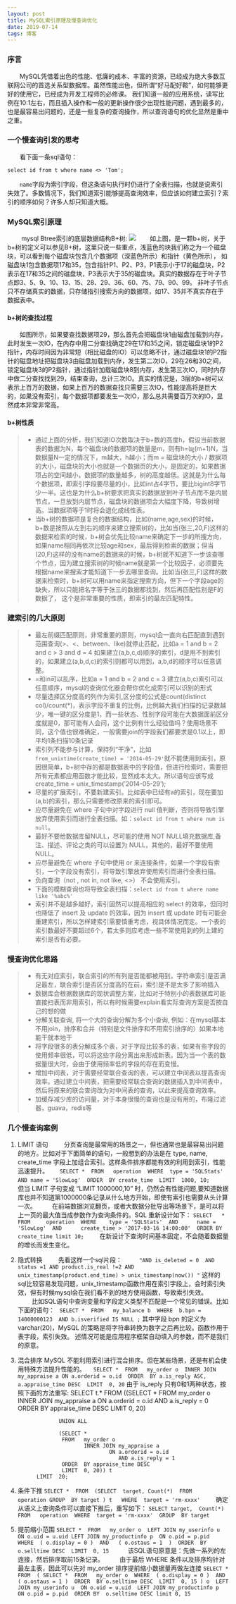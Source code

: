 ```yaml
---
layout: post
title: MySQL索引原理及慢查询优化
date: 2019-07-14
tags: 博客   
---
```


### 序言
　　MySQL凭借着出色的性能、低廉的成本、丰富的资源，已经成为绝大多数互联网公司的首选关系型数据库。虽然性能出色，但所谓“好马配好鞍”，如何能够更好的使用它，已经成为开发工程师的必修课。
我们知道一般的应用系统，读写比例在10:1左右，而且插入操作和一般的更新操作很少出现性能问题，遇到最多的，也是最容易出问题的，还是一些复杂的查询操作，所以查询语句的优化显然是重中之重。


### 一个慢查询引发的思考
　　看下面一条sql语句：
```
select id from t where name <> 'Tom';
```
　　`name`字段为索引字段，但这条语句执行时仍进行了全表扫描，也就是说索引失效了。多数情况下，我们知道索引能够提高查询效率，但应该如何建立索引？索引的顺序如何？许多人却只知道大概。

### MySQL索引原理
　　 mysql Btree索引的底层数据结构B+树:
![](/images/posts/MysqlIndex/B1421855E63148649A14A2B06C46DC73.jpeg)
　　如上图，是一颗b+树，关于b+树的定义可以参见B+树，这里只说一些重点，浅蓝色的块我们称之为一个磁盘块，可以看到每个磁盘块包含几个数据项（深蓝色所示）和指针（黄色所示），
如磁盘块1包含数据项17和35，包含指针P1、P2、P3，P1表示小于17的磁盘块，P2表示在17和35之间的磁盘块，P3表示大于35的磁盘块。真实的数据存在于叶子节点即3、5、9、10、13、15、28、29、36、60、75、79、90、99。
非叶子节点只不存储真实的数据，只存储指引搜索方向的数据项，如17、35并不真实存在于数据表中。
 
#### b+树的查找过程
　　如图所示，如果要查找数据项29，那么首先会把磁盘块1由磁盘加载到内存，此时发生一次IO，在内存中用二分查找确定29在17和35之间，锁定磁盘块1的P2指针，内存时间因为非常短（相比磁盘的IO）可以忽略不计，通过磁盘块1的P2指针的磁盘地址把磁盘块3由磁盘加载到内存，发生第二次IO，29在26和30之间，锁定磁盘块3的P2指针，通过指针加载磁盘块8到内存，发生第三次IO，同时内存中做二分查找找到29，结束查询，总计三次IO。真实的情况是，3层的b+树可以表示上百万的数据，如果上百万的数据查找只需要三次IO，性能提高将是巨大的，如果没有索引，每个数据项都要发生一次IO，那么总共需要百万次的IO，显然成本非常非常高。   
 
#### b+树性质 
>* 通过上面的分析，我们知道IO次数取决于b+数的高度h，假设当前数据表的数据为N，每个磁盘块的数据项的数量是m，则有h=㏒(m+1)N，当数据量N一定的情况下，m越大，h越小；而m = 磁盘块的大小 / 数据项的大小，磁盘块的大小也就是一个数据页的大小，是固定的，如果数据项占的空间越小，数据项的数量越多，树的高度越低。这就是为什么每个数据项，即索引字段要尽量的小，比如int占4字节，要比bigint8字节少一半。这也是为什么b+树要求把真实的数据放到叶子节点而不是内层节点，一旦放到内层节点，磁盘块的数据项会大幅度下降，导致树增高。当数据项等于1时将会退化成线性表。
>* 当b+树的数据项是复合的数据结构，比如(name,age,sex)的时候，b+数是按照从左到右的顺序来建立搜索树的，比如当(张三,20,F)这样的数据来检索的时候，b+树会优先比较name来确定下一步的所搜方向，如果name相同再依次比较age和sex，最后得到检索的数据；但当(20,F)这样的没有name的数据来的时候，b+树就不知道下一步该查哪个节点，因为建立搜索树的时候name就是第一个比较因子，必须要先根据name来搜索才能知道下一步去哪里查询。比如当(张三,F)这样的数据来检索时，b+树可以用name来指定搜索方向，但下一个字段age的缺失，所以只能把名字等于张三的数据都找到，然后再匹配性别是F的数据了， 这个是非常重要的性质，即索引的最左匹配特性。    

### 建索引的几大原则
>*  最左前缀匹配原则，非常重要的原则，mysql会一直向右匹配直到遇到范围查询(>、<、between、like)就停止匹配，比如a = 1 and b = 2 and c > 3 and d = 4 如果建立(a,b,c,d)顺序的索引，d是用不到索引的，如果建立(a,b,d,c)的索引则都可以用到，a,b,d的顺序可以任意调整。
>*  =和in可以乱序，比如a = 1 and b = 2 and c = 3 建立(a,b,c)索引可以任意顺序，mysql的查询优化器会帮你优化成索引可以识别的形式
>*  尽量选择区分度高的列作为索引,区分度的公式是count(distinct col)/count(*)，表示字段不重复的比例，比例越大我们扫描的记录数越少，唯一键的区分度是1，而一些状态、性别字段可能在大数据面前区分度就是0，那可能有人会问，这个比例有什么经验值吗？使用场景不同，这个值也很难确定，一般需要join的字段我们都要求是0.1以上，即平均1条扫描10条记录
>*  索引列不能参与计算，保持列“干净”，比如 `from_unixtime(create_time) = '2014-05-29'`就不能使用到索引，原因很简单，b+树中存的都是数据表中的字段值，但进行检索时，需要把所有元素都应用函数才能比较，显然成本太大。所以语句应该写成create_time = unix_timestamp(’2014-05-29’);
>*  尽量的扩展索引，不要新建索引。比如表中已经有a的索引，现在要加(a,b)的索引，那么只需要修改原来的索引即可。
>*  应尽量避免在 where 子句中对字段进行 null 值判断，否则将导致引擎放弃使用索引而进行全表扫描。如：`select id from t where num is null`。
>*  最好不要给数据库留NULL，尽可能的使用 NOT NULL填充数据库,备注、描述、评论之类的可以设置为 NULL，其他的，最好不要使用NULL。
>*  应尽量避免在 where 子句中使用 or 来连接条件，如果一个字段有索引，一个字段没有索引，将导致引擎放弃使用索引而进行全表扫描。
>*  负向查询（not , not in, not like, <>） 不会使用索引。
>*  下面的模糊查询也将导致全表扫描：`select id from t where name like '%abc%'`
>*  索引并不是越多越好，索引固然可以提高相应的 select 的效率，但同时也降低了 insert 及 update 的效率，因为 insert 或 update 时有可能会重建索引，所以怎样建索引需要慎重考虑，视具体情况而定。一个表的索引数最好不要超过6个，若太多则应考虑一些不常使用到的列上建的索引是否有必要。

### 慢查询优化思路
>*  有无对应索引，联合索引的所有列是否能都被用到，字符串索引是否满足最左，联合索引是否区分度高的在前，索引是不是太多了影响插入
>*  数据库会根据数据库的现状调整方案，比如对于特别小的表数据库可能直接扫表而非用索引，所以有时候需要explain看实际查询方案是否按自己的想的做
>*  分解关联查询, 将一个大的查询分解为多个小查询, 例如：在mysql基本不用join，排序和合并（特别是文件排序和不用索引排序的）如果本地能干就本地干
>*  将字段很多的表分解成多个表，对于字段比较多的表，如果有些字段的使用频率很低，可以将这些字段分离出来形成新表。因为当一个表的数据量很大时，会由于使用频率低的字段的存在而变慢。
>*  增加中间表，对于需要经常联合查询的表，可以建立中间表以提高查询效率。通过建立中间表，把需要经常联合查询的数据插入到中间表中，然后将原来的联合查询改为对中间表的查询，以此来提高查询效率。
>*  加缓存减少库的访问量，对于本身很慢的查询也是没有用的，布隆过滤器，guava，redis等

### 几个慢查询案例
1. LIMIT 语句
　　 分页查询是最常用的场景之一，但也通常也是最容易出问题的地方。比如对于下面简单的语句，一般想到的办法是在 type, name, create_time 
字段上加组合索引。这样条件排序都能有效的利用到索引，性能迅速提升。
`	SELECT * 
	FROM   operation 
	WHERE  type = 'SQLStats' 
	       AND name = 'SlowLog' 
	ORDER  BY create_time 
	LIMIT  1000, 10;`
　　 但当 LIMIT 子句变成 “LIMIT 1000000,10” 时，仍然会有性能问题,要知道数据库也并不知道第1000000条记录从什么地方开始，即使有索引也需要从头计算一次。
　　 在前端数据浏览翻页，或者大数据分批导出等场景下，是可以将上一页的最大值当成参数作为查询条件的。SQL 重新设计如下：
	`SELECT   * 
	   FROM     operation 
	WHERE    type = 'SQLStats' 
	  AND      name = 'SlowLog' 
	  AND      create_time > '2017-03-16 14:00:00' 
	ORDER BY create_time limit 10;`
　　 在新设计下查询时间基本固定，不会随着数据量的增长而发生变化。
   
2. 隐式转换
　　 先看这样一个sql片段：
　　` "AND is_deleted = 0  AND status =1 AND product.is_real !=2 AND unix_timestamp(product.end_time) > unix_timestamp(now()) "`
	这样的sql比较容易发现问题，unix_timestamp函数作用在索引字段上，会时索引失效，但有时候mysql会在我们看不到的地方使用函数，导致索引失效。
　　 比如SQL语句中查询变量和字段定义类型不匹配是一个常见的错误。比如下面的语句：
		` SELECT * 
		 FROM   my_balance b 
		 WHERE  b.bpn = 14000000123 
		 AND b.isverified IS NULL ;`
   其中字段 bpn 的定义为 varchar(20)，MySQL 的策略是将字符串转换为数字之后再比较。函数作用于表字段，索引失效。
述情况可能是应用程序框架自动填入的参数，而不是我们的原意。

3. 混合排序
  MySQL 不能利用索引进行混合排序。但在某些场景，还是有机会使用特殊方法提升性能的。
`	SELECT * 
	FROM   my_order o 
	INNER JOIN my_appraise a ON a.orderid = o.id 
	ORDER  BY a.is_reply ASC, 
	          a.appraise_time DESC 
	LIMIT  0, 20 `
   由于 is_reply 只有0和1两种状态，按照下面的方法重写:
			SELECT t.* 
			   FROM   ((SELECT *
			             FROM   my_order o 
			                INNER JOIN my_appraise a 
			                        ON a.orderid = o.id 
			                           AND a.is_reply = 0 
			         ORDER  BY appraise_time DESC 
			         LIMIT  0, 20) 

			        UNION ALL 

			        (SELECT *
			         FROM   my_order o 
			                INNER JOIN my_appraise a 
			                        ON a.orderid = o.id 
			                           AND a.is_reply = 1 
			         ORDER  BY appraise_time DESC 
			         LIMIT  0, 20)) t    
			 LIMIT  20;

4. 条件下推
` SELECT * 
  FROM 
    (SELECT 
        target, Count(*) 
       FROM   operation
     GROUP  BY target
    ) t  
   WHERE 
    target = 'rm-xxxx' `
　　 确定从语义上查询条件可以直接下推后，重写如下：
`SELECT target, 
       Count(*) 
FROM   operation 
WHERE  target = 'rm-xxxx' 
GROUP  BY target`

5. 提前缩小范围
	`SELECT * 
		FROM   my_order o 
		       LEFT JOIN my_userinfo u 
			      ON o.uid = u.uid
		       LEFT JOIN my_productinfo p 
			      ON o.pid = p.pid 
	WHERE  ( o.display = 0 ) 
	 AND   ( o.ostaus = 1  ) 
	ORDER  BY o.selltime DESC 
	LIMIT  0, 15 `
　　 该SQL语句原意是：先做一系列的左连接，然后排序取前15条记录。
　　 由于最后 WHERE 条件以及排序均针对最左主表，因此可以先对 my_order 排序提前缩小数据量再做左连接
		`SELECT * 
		FROM 
		(
			SELECT * 
			FROM   my_order o 
			WHERE  ( o.display = 0 ) 
			       AND ( o.ostaus = 1 ) 
			ORDER  BY o.selltime DESC 
			LIMIT  0, 15
			) o 
		     LEFT JOIN my_userinfo u 
			      ON o.uid = u.uid 
		     LEFT JOIN my_productinfo p 
			      ON o.pid = p.pid 
		ORDER BY  o.selltime DESC limit 0, 15`
